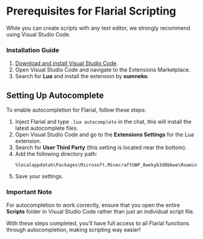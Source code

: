# Prerequisites for Flarial Scripting

While you can create scripts with any text editor, we strongly recommend using Visual Studio Code.

### Installation Guide
1. [Download and install Visual Studio Code](https://code.visualstudio.com/).
2. Open Visual Studio Code and navigate to the Extensions Marketplace.
3. Search for **Lua** and install the extension by **sumneko**.

## Setting Up Autocomplete
To enable autocompletion for Flarial, follow these steps:

1. Inject Flarial and type `.lua autocomplete` in the chat, this will install the latest autocomplete files.
2. Open Visual Studio Code and go to the **Extensions Settings** for the Lua extension.
3. Search for **User Third Party** (this setting is located near the bottom).
4. Add the following directory path:
   ```
   %localappdata%\Packages\Microsoft.MinecraftUWP_8wekyb3d8bbwe\RoamingState\Flarial\Scripts\AutoComplete
   ```
5. Save your settings.

### Important Note
For autocompletion to work correctly, ensure that you open the entire **Scripts** folder in Visual Studio Code rather than just an individual script file.

With these steps completed, you’ll have full access to all Flarial functions through autocompletion, making scripting way easier!